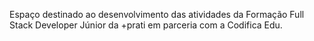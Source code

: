 Espaço destinado ao desenvolvimento das atividades da Formação Full Stack Developer Júnior da +prati em parceria com a Codifica Edu.
